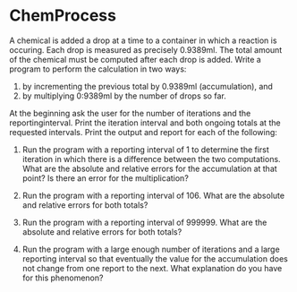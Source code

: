 # ChemProcess

A chemical is added a drop at a time to a container in which a reaction
is occuring. Each drop is measured as precisely 0.9389ml. The total amount of the chemical must be computed after each drop is added. Write a program to perform the calculation in two ways:

1. by incrementing the previous total by 0.9389ml (accumulation), and
2. by multiplying 0:9389ml by the number of drops so far.

At the beginning ask the user for the number of iterations and the reportinginterval. Print the iteration interval and both ongoing totals at the requested intervals. Print the output and report for each of the following:

1. Run the program with a reporting interval of 1 to determine the first iteration in which there is a difference between the two computations. What are the absolute and relative errors for the accumulation at that point? Is there an error for the multiplication?

2. Run the program with a reporting interval of 106. What are the absolute and relative errors for both totals?

3. Run the program with a reporting interval of 999999. What are the absolute and relative errors for both totals?

4. Run the program with a large enough number of iterations and a large reporting interval so that eventually the value for the accumulation does not change from one report to the next. What explanation do you have for this phenomenon?
